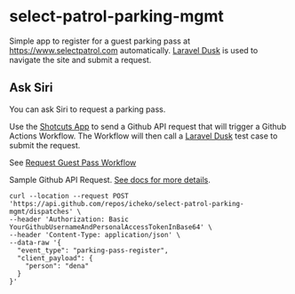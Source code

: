 # select-patrol-parking-mgmt
Simple app to register for a guest parking pass at https://www.selectpatrol.com automatically. [Laravel Dusk](https://laravel.com/docs/5.8/dusk) is used to navigate the site and submit a request.

## Ask Siri
You can ask Siri to request a parking pass.

Use the [Shotcuts App](https://apps.apple.com/us/app/shortcuts/id915249334) to send a Github API request that will trigger a Github Actions Workflow. The Workflow will then call a [Laravel Dusk](https://laravel.com/docs/5.8/dusk) test case to submit the request.

See [Request Guest Pass Workflow](.github/workflows/request-guest-pass.yml)

Sample Github API Request. [See docs for more details](https://developer.github.com/v3/repos/#create-a-repository-dispatch-event).

````
curl --location --request POST 'https://api.github.com/repos/icheko/select-patrol-parking-mgmt/dispatches' \
--header 'Authorization: Basic YourGithubUsernameAndPersonalAccessTokenInBase64' \
--header 'Content-Type: application/json' \
--data-raw '{
  "event_type": "parking-pass-register",
  "client_payload": {
    "person": "dena"
  }
}'
````
